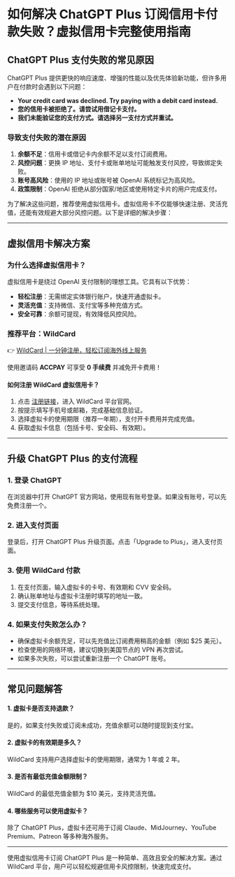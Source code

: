 # 如何解决 ChatGPT Plus 订阅信用卡付款失败？虚拟信用卡完整使用指南

## ChatGPT Plus 支付失败的常见原因

ChatGPT Plus 提供更快的响应速度、增强的性能以及优先体验新功能，但许多用户在付款时会遇到以下问题：

- **Your credit card was declined. Try paying with a debit card instead.**
- **您的信用卡被拒绝了。请尝试用借记卡支付。**
- **我们未能验证您的支付方式。请选择另一支付方式并重试。**

### 导致支付失败的潜在原因

1. **余额不足**：信用卡或借记卡内余额不足以支付订阅费用。  
2. **风控问题**：更换 IP 地址、支付卡或账单地址可能触发支付风控，导致绑定失败。  
3. **账号高风险**：使用的 IP 地址或账号被 OpenAI 系统标记为高风险。  
4. **政策限制**：OpenAI 拒绝从部分国家/地区或使用特定卡片的用户完成支付。  

为了解决这些问题，推荐使用虚拟信用卡。虚拟信用卡不仅能够快速注册、灵活充值，还能有效规避大部分风控问题。以下是详细的解决步骤：

---

## 虚拟信用卡解决方案

### 为什么选择虚拟信用卡？

虚拟信用卡是绕过 OpenAI 支付限制的理想工具。它具有以下优势：

- **轻松注册**：无需绑定实体银行账户，快速开通虚拟卡。  
- **灵活充值**：支持微信、支付宝等多种充值方式。  
- **安全可靠**：余额可提现，有效降低风控风险。  

### 推荐平台：WildCard

👉 [WildCard | 一分钟注册，轻松订阅海外线上服务](https://bbtdd.com/WildCard)  

使用邀请码 **ACCPAY** 可享受 **0 手续费** 并减免开卡费用！

#### 如何注册 WildCard 虚拟信用卡？

1. 点击 [注册链接](https://bbtdd.com/WildCard)，进入 WildCard 平台官网。  
2. 按提示填写手机号或邮箱，完成基础信息验证。  
3. 选择虚拟卡的使用期限（推荐一年期），支付开卡费用并完成充值。  
4. 获取虚拟卡信息（包括卡号、安全码、有效期）。  

---

## 升级 ChatGPT Plus 的支付流程

### 1. 登录 ChatGPT

在浏览器中打开 ChatGPT 官方网站，使用现有账号登录。如果没有账号，可以先免费注册一个。

### 2. 进入支付页面

登录后，打开 ChatGPT Plus 升级页面。点击「Upgrade to Plus」，进入支付页面。

### 3. 使用 WildCard 付款

1. 在支付页面，输入虚拟卡的卡号、有效期和 CVV 安全码。  
2. 确认账单地址与虚拟卡注册时填写的地址一致。  
3. 提交支付信息，等待系统处理。  

### 4. 如果支付失败怎么办？

- 确保虚拟卡余额充足，可以先充值比订阅费用稍高的金额（例如 $25 美元）。  
- 检查使用的网络环境，建议切换到美国节点的 VPN 再次尝试。  
- 如果多次失败，可以尝试重新注册一个 ChatGPT 账号。  

---

## 常见问题解答

#### 1. 虚拟卡是否支持退款？

是的，如果支付失败或订阅未成功，充值余额可以随时提现到支付宝。

#### 2. 虚拟卡的有效期是多久？

WildCard 支持用户选择虚拟卡的使用期限，通常为 1 年或 2 年。

#### 3. 是否有最低充值金额限制？

WildCard 的最低充值金额为 $10 美元，支持灵活充值。

#### 4. 哪些服务可以使用虚拟卡？

除了 ChatGPT Plus，虚拟卡还可用于订阅 Claude、MidJourney、YouTube Premium、Patreon 等多种海外服务。

---

使用虚拟信用卡订阅 ChatGPT Plus 是一种简单、高效且安全的解决方案。通过 WildCard 平台，用户可以轻松规避信用卡风控限制，快速完成支付。